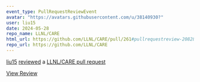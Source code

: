 ```yaml
---
event_type: PullRequestReviewEvent
avatar: "https://avatars.githubusercontent.com/u/38140930?"
user: liu15
date: 2024-05-28
repo_name: LLNL/CARE
html_url: https://github.com/LLNL/CARE/pull/261#pullrequestreview-2082846742
repo_url: https://github.com/LLNL/CARE
---
```


<a href='https://github.com/liu15' target='_blank'>liu15</a> <a href='https://github.com/LLNL/CARE/pull/261#pullrequestreview-2082846742' target='_blank'>reviewed</a> a <a href='https://github.com/LLNL/CARE/pull/261' target='_blank'>LLNL/CARE pull request</a>

<small></small>

<a href='https://github.com/LLNL/CARE/pull/261#pullrequestreview-2082846742' target='_blank'>View Review</a>